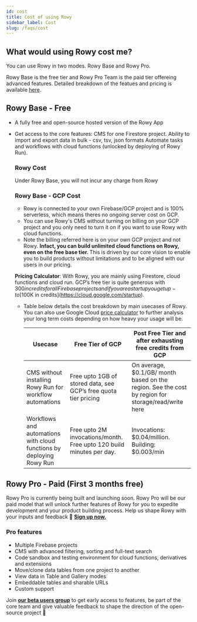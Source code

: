```yaml
---
id: cost
title: Cost of using Rowy
sidebar_label: Cost
slug: /faqs/cost
---
```


## What would using Rowy cost me?

You can use Rowy in two modes. Rowy Base and Rowy Pro.

Rowy Base is the free tier and Rowy Pro Team is the paid tier offereing advanced features. Detailed breakdown of the featues and pricing is available [here](https://www.rowy.io/pricing).

## Rowy Base - Free

- A fully free and open-source hosted version of the Rowy App
- Get access to the core features: CMS for one Firestore project. Ability to import and export data in bulk - csv, tsv, json formats Automate tasks and workflows with cloud functions (unlocked by deploying of Rowy Run).

    
   ### **Rowy Cost**
    
    Under Rowy Base, you will not incur any charge from Rowy

    
   ### **Rowy Base - GCP Cost**
    
    - Rowy is connected to your own Firebase/GCP project and is 100% serverless, which means theres no ongoing server cost on GCP. 
    - You can use Rowy's CMS without turning on billing on your GCP project and you only need to turn it on if you want to use Rowy with cloud functions. 
    - Note the billing referred here is on your own GCP project and not Rowy. <b>Infact, you can build unlimited cloud functions on Rowy, even on the free base tier. </b>This is driven by our core vision to enable you to build products without limitations and to be aligned with our users in our pricing. 

    <b>Pricing Calculator</b>: With Rowy, you are mainly using Firestore, cloud functions and cloud run. GCP’s free tier is quite generous with $300 in credits for all Firebase projects and if you are a startup you get up-to [$100K in credits](https://cloud.google.com/startup).
    - Table below details the cost breakdown by main usecases of Rowy. You can also use Google Cloud [price calculator](https://cloud.google.com/products/calculator) to further analysis your long term costs depending on how heavy your usage will be.
        
        
        | Usecase | Free Tier of GCP | Post Free Tier and after exhausting free credits from GCP |
        | --- | --- | --- |
        | CMS without installing Rowy Run for workflow automations | Free upto 1GB of stored data, see GCP’s free quota tier pricing | On average, $0.1/GB/ month based on the region. See the cost by region for storage/read/write here |
        | Workflows and automations with cloud functions by deploying Rowy Run | Free upto 2M invocations/month. Free upto 120 build minutes per day.  | Invocations: $0.04/million. Building: $0.003/min |

## Rowy Pro - Paid (First 3 months free)

Rowy Pro is currently being built and launching soon. Rowy Pro will be our paid model that will unlock further features of Rowy for you to expedite development and your product building process. Help us shape Rowy with your inputs and feedback 🙏 [**Sign up now.**](https://rowyio.typeform.com/to/GbCw5B9E?typeform-source=docs.rowy.io)

### **Pro features**

- Multiple Firebase projects
- CMS with advanced filtering, sorting and full-text search
- Code sandbox and testing environment for cloud functions, derivatives and extensions
- Move/clone data tables from one project to another
- View data in Table and Gallery modes
- Embeddable tables and sharable URLs
- Custom support

Join [**our beta users group**](https://rowyio.typeform.com/to/GbCw5B9E?typeform-source=docs.rowy.io) to get early access to features, be part of the core team and give valuable feedback to shape the direction of the open-source project 💜